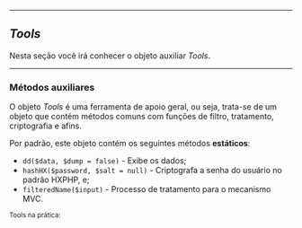 <hr class="col-md-12">
<h2 id="tools"><em>Tools</em></h2>
<p>
Nesta seção você ir&aacute; conhecer o objeto auxiliar <em>Tools</em>.
</p>
<hr class="col-md-12">
<h3 id="tools">Métodos auxiliares</h3>
<p>
O objeto <em>Tools</em> é uma ferramenta de apoio geral, ou seja, trata-se de um objeto que contém métodos comuns com funções de filtro, tratamento, criptografia e afins.
</p>
<p>
Por padrão, este objeto contém os seguintes métodos <strong>estáticos</strong>:
<ul>
<li><code>dd($data, $dump = false)</code> - Exibe os dados;</li>
<li><code>hashHX($password, $salt = null)</code> - Criptografa a senha do usuário no padrão HXPHP, e;</li>
<li><code>filteredName($input)</code> - Processo de tratamento para o mecanismo MVC.</li>
</ul>
</p>
<p>
  <small>Tools na prática:</small>
  <?=syntaxHighlight('\HXPHP\System\Tools::hashHX($post[\'password\']); ');?>
</p>